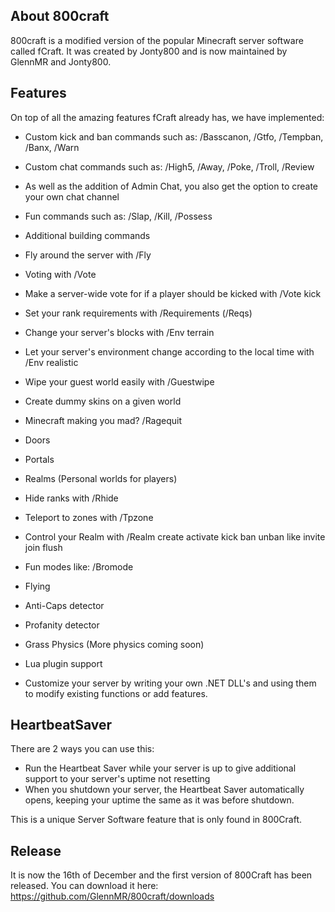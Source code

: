 ## About 800craft
800craft is a modified version of the popular Minecraft server software called fCraft. It was created by Jonty800 and is now maintained by GlennMR and Jonty800.
## Features

On top of all the amazing features fCraft already has, we have implemented:

* Custom kick and ban commands such as: /Basscanon, /Gtfo, /Tempban, /Banx, /Warn
* Custom chat commands such as: /High5, /Away, /Poke, /Troll, /Review
* As well as the addition of Admin Chat, you also get the option to create your own chat channel
* Fun commands such as: /Slap, /Kill, /Possess
* Additional building commands
* Fly around the server with /Fly
* Voting with /Vote
* Make a server-wide vote for if a player should be kicked with /Vote kick
* Set your rank requirements with /Requirements (/Reqs)
* Change your server's blocks with /Env terrain
* Let your server's environment change according to the local time with /Env realistic
* Wipe your guest world easily with /Guestwipe
* Create dummy skins on a given world
* Minecraft making you mad? /Ragequit
* Doors
* Portals
* Realms (Personal worlds for players)
* Hide ranks with /Rhide
* Teleport to zones with /Tpzone
* Control your Realm with /Realm create activate kick ban unban like invite join flush
* Fun modes like: /Bromode
* Flying
* Anti-Caps detector
* Profanity detector
* Grass Physics (More physics coming soon)

* Lua plugin support
* Customize your server by writing your own .NET DLL's and using them to modify existing functions or add features.

## HeartbeatSaver

There are 2 ways you can use this:

* Run the Heartbeat Saver while your server is up to give additional support to your server's uptime not resetting
* When you shutdown your server, the Heartbeat Saver automatically opens, keeping your uptime the same as it was before shutdown.

This is a unique Server Software feature that is only found in 800Craft.

## Release
It is now the 16th of December and the first version of 800Craft has been released. You can download it here: https://github.com/GlennMR/800craft/downloads